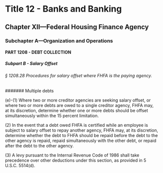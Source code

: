 
# Title 12 - Banks and Banking
## Chapter XII—Federal Housing Finance Agency
### Subchapter A—Organization and Operations
#### PART 1208 - DEBT COLLECTION
##### Subpart B - Salary Offset
###### § 1208.28 Procedures for salary offset where FHFA is the paying agency.
####### Multiple debts

(e)-(1) Where two or more creditor agencies are seeking salary offset, or where two or more debts are owed to a single creditor agency, FHFA may, at its discretion, determine whether one or more debts should be offset simultaneously within the 15 percent limitation.

(2) In the event that a debt owed FHFA is certified while an employee is subject to salary offset to repay another agency, FHFA may, at its discretion, determine whether the debt to FHFA should be repaid before the debt to the other agency is repaid, repaid simultaneously with the other debt, or repaid after the debt to the other agency.

(3) A levy pursuant to the Internal Revenue Code of 1986 shall take precedence over other deductions under this section, as provided in 5 U.S.C. 5514(d).
